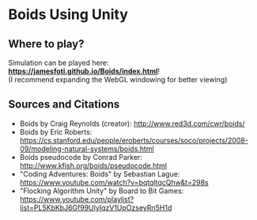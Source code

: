 # Boids Using Unity

## Where to play?
Simulation can be played here: **https://jamesfoti.github.io/Boids/index.html**! <br>
(I recommend expanding the WebGL windowing for better viewing)

## Sources and Citations
* Boids by Craig Reynolds (creator): http://www.red3d.com/cwr/boids/
* Boids by Eric Roberts: https://cs.stanford.edu/people/eroberts/courses/soco/projects/2008-09/modeling-natural-systems/boids.html
* Boids pseudocode by Conrad Parker: http://www.kfish.org/boids/pseudocode.html
* "Coding Adventures: Boids" by Sebastian Lague: https://www.youtube.com/watch?v=bqtqltqcQhw&t=298s
* "Flocking Algorithm Unity" by Board to Bit Games: https://www.youtube.com/playlist?list=PL5KbKbJ6Gf99UlyIqzV1UpOzseyRn5H1d
